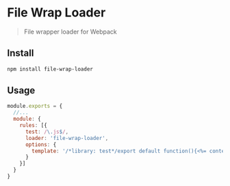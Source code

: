 # File Wrap Loader

> File wrapper loader for Webpack

## Install

```bash
npm install file-wrap-loader
```

## Usage

```js
module.exports = {
  //...
  module: {
    rules: [{
      test: /\.js$/,
      loader: 'file-wrap-loader',
      options: {
        template: '/*library: test*/export default function(){<%= content %>}' // template compiler use lodash template
      }
    }]
  }
}
```
